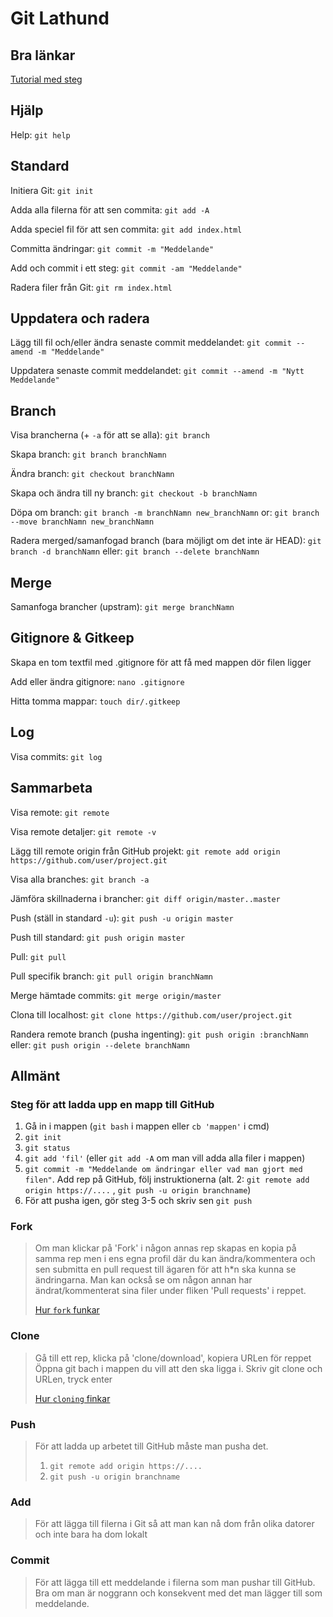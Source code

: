 Git Lathund
===============

Bra länkar
-----------

[Tutorial med steg](http://try.github.io/)

Hjälp
-----------

Help:
`git help`

Standard
-----------

Initiera Git:
`git init`

Adda alla filerna för att sen commita:
`git add -A`

Adda speciel fil för att sen commita:
`git add index.html`

Committa ändringar:
`git commit -m "Meddelande"`

Add och commit i ett steg:
`git commit -am "Meddelande"`

Radera filer från Git:
`git rm index.html`

Uppdatera och radera
-----------

Lägg till fil och/eller ändra senaste commit meddelandet:
`git commit --amend -m "Meddelande"`

Uppdatera senaste commit meddelandet:
`git commit --amend -m "Nytt Meddelande"`

Branch
-----------

Visa brancherna (+ `-a` för att se alla):
`git branch`

Skapa branch:
`git branch branchNamn`

Ändra branch:
`git checkout branchNamn`

Skapa och ändra till ny branch:
`git checkout -b branchNamn`

Döpa om branch:
`git branch -m branchNamn new_branchNamn` or:
`git branch --move branchNamn new_branchNamn`

Radera merged/samanfogad branch (bara möjligt om det inte är HEAD):
`git branch -d branchNamn` eller:
`git branch --delete branchNamn`

Merge
-----------

Samanfoga brancher (upstram):
`git merge branchNamn`


Gitignore & Gitkeep
-----------

Skapa en tom textfil med .gitignore för att få med mappen dör filen ligger

Add eller ändra gitignore: 
`nano .gitignore`

Hitta tomma mappar: 
`touch dir/.gitkeep`

Log
-----------

Visa commits:
`git log`


Sammarbeta
-----------

Visa remote:
`git remote`

Visa remote detaljer:
`git remote -v`

Lägg till remote origin från GitHub projekt:
`git remote add origin https://github.com/user/project.git`

Visa alla branches:
`git branch -a`

Jämföra skillnaderna i brancher:
`git diff origin/master..master`

Push (ställ in standard `-u`):
`git push -u origin master`

Push till standard:
`git push origin master`

Pull:
`git pull`

Pull specifik branch:
`git pull origin branchNamn`

Merge hämtade commits:
`git merge origin/master`

Clona till localhost:
`git clone https://github.com/user/project.git`

Randera remote branch (pusha ingenting):
`git push origin :branchNamn` eller:
`git push origin --delete branchNamn`

Allmänt
-----------

### Steg för att ladda upp en mapp till GitHub 

1. Gå in i mappen (`git bash` i mappen eller `cb 'mappen'` i cmd)
2. `git init`
3. `git status`
4. `git add 'fil'` (eller `git add -A` om man vill adda alla filer i mappen)
5. `git commit -m "Meddelande om ändringar eller vad man gjort med filen"`. Add rep på GitHub, följ instruktionerna (alt. 2: `git remote add origin https://....` , `git push -u origin branchname`)
6. För att pusha igen, gör steg 3-5 och skriv sen `git push`

### Fork  
>Om man klickar på 'Fork' i någon annas rep skapas en kopia på samma rep men i ens egna profil där du kan ändra/kommentera och sen submitta en pull request till ägaren för att h*n ska kunna se ändringarna. Man kan också se om någon annan har ändrat/kommenterat sina filer under fliken 'Pull requests' i reppet. 
>
>[Hur `fork` funkar](https://help.github.com/articles/fork-a-repo/)

### Clone 
>Gå till ett rep, klicka på 'clone/download', kopiera URLen för reppet Öppna git bach i mappen du vill att den ska ligga i. Skriv git clone och URLen, tryck enter
>
>[Hur `cloning` finkar](https://help.github.com/articles/cloning-a-repository/)

### Push   
>För att ladda up arbetet till GitHub måste man pusha det. 
>	
>1. `git remote add origin https://....`
>2. `git push -u origin branchname`

### Add 
>För att lägga till filerna i Git så att man kan nå dom från olika datorer och inte bara ha dom lokalt

### Commit
>För att lägga till ett meddelande i filerna som man pushar till GitHub. Bra om man är noggrann och konsekvent med det man lägger till som meddelande.